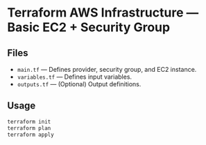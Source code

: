 # Terraform AWS Infrastructure — Basic EC2 + Security Group

## Files
- `main.tf` — Defines provider, security group, and EC2 instance.
- `variables.tf` — Defines input variables.
- `outputs.tf` — (Optional) Output definitions.

## Usage
```bash
terraform init
terraform plan
terraform apply
